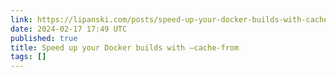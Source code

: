 ```yaml
---
link: https://lipanski.com/posts/speed-up-your-docker-builds-with-cache-from
date: 2024-02-17 17:49 UTC
published: true
title: Speed up your Docker builds with –cache-from
tags: []
---
```



